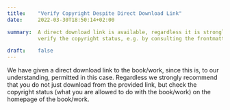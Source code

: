 ```yaml
---
title:    "Verify Copyright Despite Direct Download Link"
date:     2022-03-30T18:50:14+02:00

summary:  A direct download link is available, regardless it is strongly recommended that you
          verify the copyright status, e.g. by consulting the frontmatter or the homepage.

draft:    false
---
```


We have given a direct download link to the book/work, since this is,
to our understanding, permitted in this case. Regardless we strongly
recommend that you do not just download from the provided link, but
check the copyright status (what you are allowed to do with the
book/work) on the homepage of the book/work.

